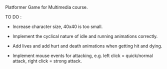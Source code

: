 Platformer Game for Multimedia course.

TO DO :

- Increase character size, 40x40 is too small.

- Implement the cyclical nature of idle and running animations correctly.

- Add lives and add hurt and death animations when getting hit and dying.

- Implement mouse events for attacking, e.g. left click = quick/normal attack, right click = strong attack.
